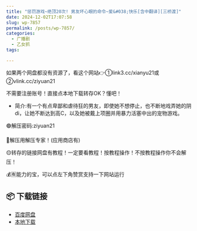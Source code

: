 ```yaml
---
title: "惩罚游戏~绝顶20次! 男友坏心眼的命令~爱&#038;快乐[含中翻译][三桥渡]"
date: 2024-12-02T17:07:58
slug: wp-7857
permalink: /posts/wp-7857/
categories:
  - 广播剧
  - 乙女抓
tags:

---
```


如果两个网盘都没有资源了，看这个网站👉①link3.cc/xianyu21或②vlink.cc/ziyuan21

不需要注册账号！直接点本地下载转存OK？懂吧！

*   简介:有一个有点卑鄙和虐待狂的男友，即使她不想停止，也不断地戏弄她的阴di，让她不断达到高C，以及她被戴上项圈并用暴力活塞中出的宠物游戏。 

🟢解压密码:ziyuan21

🔵解压用解压专家！(应用商店有)

🟡转存的链接网盘有教程！一定要看教程！按教程操作！不按教程操作你不会解压！

💰🈶能力的宝，可以点左下角赞赏支持一下网站运行

## 📦 下载链接
- [百度网盘](https://blziyuan21.com/pay-download/7857?key=9836e93191&down_id=0)
- [本地下载](https://blziyuan21.com/pay-download/7857?key=9836e93191&down_id=1)

